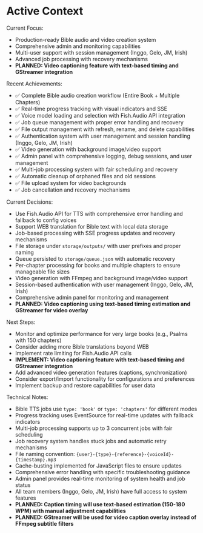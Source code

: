 # Active Context

Current Focus:
- Production-ready Bible audio and video creation system
- Comprehensive admin and monitoring capabilities
- Multi-user support with session management (Inggo, Gelo, JM, Irish)
- Advanced job processing with recovery mechanisms
- **PLANNED: Video captioning feature with text-based timing and GStreamer integration**

Recent Achievements:
- ✅ Complete Bible audio creation workflow (Entire Book + Multiple Chapters)
- ✅ Real-time progress tracking with visual indicators and SSE
- ✅ Voice model loading and selection with Fish.Audio API integration
- ✅ Job queue management with proper error handling and recovery
- ✅ File output management with refresh, rename, and delete capabilities
- ✅ Authentication system with user management and session handling (Inggo, Gelo, JM, Irish)
- ✅ Video generation with background image/video support
- ✅ Admin panel with comprehensive logging, debug sessions, and user management
- ✅ Multi-job processing system with fair scheduling and recovery
- ✅ Automatic cleanup of orphaned files and old sessions
- ✅ File upload system for video backgrounds
- ✅ Job cancellation and recovery mechanisms

Current Decisions:
- Use Fish.Audio API for TTS with comprehensive error handling and fallback to config voices
- Support WEB translation for Bible text with local data storage
- Job-based processing with SSE progress updates and recovery mechanisms
- File storage under `storage/outputs/` with user prefixes and proper naming
- Queue persisted to `storage/queue.json` with automatic recovery
- Per-chapter processing for books and multiple chapters to ensure manageable file sizes
- Video generation with FFmpeg and background image/video support
- Session-based authentication with user management (Inggo, Gelo, JM, Irish)
- Comprehensive admin panel for monitoring and management
- **PLANNED: Video captioning using text-based timing estimation and GStreamer for video overlay**

Next Steps:
- Monitor and optimize performance for very large books (e.g., Psalms with 150 chapters)
- Consider adding more Bible translations beyond WEB
- Implement rate limiting for Fish.Audio API calls
- **IMPLEMENT: Video captioning feature with text-based timing and GStreamer integration**
- Add advanced video generation features (captions, synchronization)
- Consider export/import functionality for configurations and preferences
- Implement backup and restore capabilities for user data

Technical Notes:
- Bible TTS jobs use `type: 'book'` or `type: 'chapters'` for different modes
- Progress tracking uses EventSource for real-time updates with fallback indicators
- Multi-job processing supports up to 3 concurrent jobs with fair scheduling
- Job recovery system handles stuck jobs and automatic retry mechanisms
- File naming convention: `{user}-{type}-{reference}-{voiceId}-{timestamp}.mp3`
- Cache-busting implemented for JavaScript files to ensure updates
- Comprehensive error handling with specific troubleshooting guidance
- Admin panel provides real-time monitoring of system health and job status
- All team members (Inggo, Gelo, JM, Irish) have full access to system features
- **PLANNED: Caption timing will use text-based estimation (150-180 WPM) with manual adjustment capabilities**
- **PLANNED: GStreamer will be used for video caption overlay instead of FFmpeg subtitle filters**
